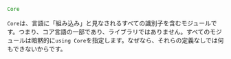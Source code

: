 ```julia
Core
```

`Core`は、言語に「組み込み」と見なされるすべての識別子を含むモジュールです。つまり、コア言語の一部であり、ライブラリではありません。すべてのモジュールは暗黙的に`using Core`を指定します。なぜなら、それらの定義なしでは何もできないからです。
